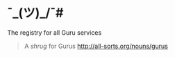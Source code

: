 # ¯\_(ツ)_/¯# 

The registry for all Guru services

> A _shrug_ for Gurus
http://all-sorts.org/nouns/gurus
